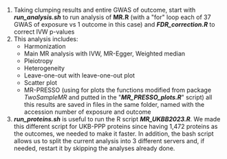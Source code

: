 1. Taking clumping results and entire GWAS of outcome, start with ***run_analysis.sh*** to run analysis of **MR.R** (with a "for" loop each of 37 GWAS of exposure vs 1 outcome in this case) and ***FDR_correction.R*** to correct IVW p-values 
2. This analysis includes:
   - Harmonization
   - Main MR analysis with IVW, MR-Egger, Weighted median
   - Pleiotropy
   - Heterogeneity
   - Leave-one-out with leave-one-out plot
   - Scatter plot
   - MR-PRESSO (using for plots the functions modified from package *TwoSampleMR* and putted in the "***MR_PRESSO_plots.R***" script)
   all this results are saved in files in the same folder, named with the accession number of exposure and outcome
3. ***run_proteins.sh*** is useful to run the R script ***MR_UKBB2023.R***. We made this different script for UKB-PPP proteins since having 1,472 proteins as the outcomes, we needed to make it faster. In addition, the bash script allows us to split the current analysis into 3 different servers and, if needed, restart it by skipping the analyses already done.

